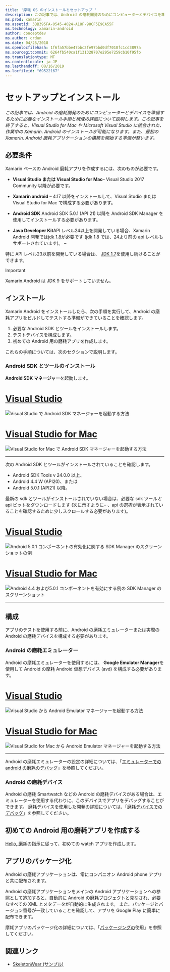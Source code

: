 ```yaml
---
title: '摩耗 OS のインストールとセットアップ '
description: この記事では、Android の磨耗開発のためにコンピューターとデバイスを準備するために必要なインストール手順と構成の詳細について説明します。 この記事を終了すると、Visual Studio for Mac や Microsoft Visual Studio に統合された、作業中の Xamarin. Android のインストールが可能になります。また、最初の Xamarin. Android 磨耗アプリケーションの構築を開始する準備が整います。
ms.prod: xamarin
ms.assetid: 3BB395FA-0545-4024-A18F-98CF5E9CA55F
ms.technology: xamarin-android
author: conceptdev
ms.author: crdun
ms.date: 04/25/2018
ms.openlocfilehash: 1f6fa57bbe47bbc2fe97bbd0df7018fc1cd3897a
ms.sourcegitcommit: 6264fb540ca1f131328707e295e7259cb10f95fb
ms.translationtype: MT
ms.contentlocale: ja-JP
ms.lasthandoff: 08/16/2019
ms.locfileid: "69522167"
---
```

# <a name="setup-and-installation"></a>セットアップとインストール

_この記事では、Android の磨耗開発のためにコンピューターとデバイスを準備するために必要なインストール手順と構成の詳細について説明します。この記事を終了すると、Visual Studio for Mac や Microsoft Visual Studio に統合された、作業中の Xamarin. Android のインストールが可能になります。また、最初の Xamarin. Android 磨耗アプリケーションの構築を開始する準備が整います。_

## <a name="requirements"></a>必要条件

Xamarin ベースの Android 磨耗アプリを作成するには、次のものが必要です。

- **Visual Studio または Visual Studio for Mac**&ndash; Visual Studio 2017 Community 以降が必要です。

- **Xamarin android** &ndash; 4.17 以降をインストールして、Visual Studio または Visual Studio for Mac で構成する必要があります。

- **Android SDK** Android SDK 5.0.1 (API 21) 以降を Android SDK Manager を使用してインストールする必要があります。

- **Java Developer Kit**API レベル24以上を開発している場合、Xamarin Android 開発では[jdk 1.8](https://www.oracle.com/technetwork/java/javase/downloads/jdk8-downloads-2133151.html)が必要です (jdk 1.8 では、24より前の api レベルもサポートされています)。 &ndash;

特に API レベル23以前を開発している場合は、 [JDK 1.7](https://www.oracle.com/technetwork/java/javase/downloads/jdk7-downloads-1880260.html)を使用し続けることができます。

> [!IMPORTANT]
> Xamarin.Android は JDK 9 をサポートしていません。

## <a name="installation"></a>インストール

Xamarin Android をインストールしたら、次の手順を実行して、Android の磨耗アプリをビルドしてテストする準備ができていることを確認します。 

1. 必要な Android SDK とツールをインストールします。
2. テストデバイスを構成します。
3. 初めての Android 用の磨耗アプリを作成します。

これらの手順については、次のセクションで説明します。


### <a name="install-android-sdk-and-tools"></a>Android SDK とツールのインストール 

**Android SDK マネージャー**を起動します。 

# <a name="visual-studiotabwindows"></a>[Visual Studio](#tab/windows)

![Visual Studio で Android SDK マネージャーを起動する方法](installation-images/vs/sdk-menu.png)

# <a name="visual-studio-for-mactabmacos"></a>[Visual Studio for Mac](#tab/macos)

![Visual Studio for Mac で Android SDK マネージャーを起動する方法](installation-images/xs/sdk-menu.png)

-----


次の Android SDK とツールがインストールされていることを確認します。

* Android SDK Tools v 24.0.0 以上、
* Android 4.4 W (API20)、または
* Android 5.0.1 (API21) 以降。

最新の sdk とツールがインストールされていない場合は、必要な sdk ツール*と*api ビットをダウンロードします (次に示すように&ndash; 、api の選択が表示されていることを確認するために少しスクロールする必要があります)。 

# <a name="visual-studiotabwindows"></a>[Visual Studio](#tab/windows)

![Android 5.0.1 コンポーネントの有効化に関する SDK Manager のスクリーンショットの例](installation-images/vs/sdk-select.png)

# <a name="visual-studio-for-mactabmacos"></a>[Visual Studio for Mac](#tab/macos)

![Android 4.4 および5.0.1 コンポーネントを有効にする例の SDK Manager のスクリーンショット](installation-images/xs/sdk-select.png)

-----


## <a name="configuration"></a>構成

アプリのテストを使用する前に、Android の磨耗エミュレーターまたは実際の Android の磨耗デバイスを構成する必要があります。 


### <a name="android-wear-emulator"></a>Android の磨耗エミュレーター

Android の摩耗エミュレーターを使用するには、 **Google Emulator Manager**を使用して Android の摩耗 Android 仮想デバイス (avd) を構成する必要があります。

# <a name="visual-studiotabwindows"></a>[Visual Studio](#tab/windows)

![Visual Studio から Android Emulator マネージャーを起動する方法](installation-images/vs/emulator-menu.png)

# <a name="visual-studio-for-mactabmacos"></a>[Visual Studio for Mac](#tab/macos)

![Visual Studio for Mac から Android Emulator マネージャーを起動する方法](installation-images/xs/emulator-menu.png)

-----

Android の磨耗エミュレーターの設定の詳細については、「[エミュレーターでの android の磨耗のデバッグ](~/android/wear/deploy-test/debug-on-emulator.md)」を参照してください。


### <a name="android-wear-device"></a>Android の磨耗デバイス

Android の磨耗 Smartwatch などの Android の磨耗デバイスがある場合は、エミュレーターを使用する代わりに、このデバイスでアプリをデバッグすることができます。 磨耗デバイスを使用した開発の詳細については、「[磨耗デバイスでのデバッグ](~/android/wear/deploy-test/debug-on-device.md)」を参照してください。


## <a name="create-your-first-android-wear-app"></a>初めての Android 用の磨耗アプリを作成する

[Hello, 磨耗](~/android/wear/get-started/hello-wear.md)の指示に従って、初めての watch アプリを作成します。


## <a name="packaging-your-app"></a>アプリのパッケージ化

Android の磨耗アプリケーションは、常にコンパニオン Android phone アプリと共に配布されます。 

Android の磨耗アプリケーションをメインの Android アプリケーションへの参照として追加すると、自動的に Android の磨耗プロジェクトと見なされ、必要なすべての XML とメタデータが自動的に生成されます。 また、パッケージとバージョン番号が一致していることを確認して、アプリを Google Play に簡単に配布できます。 

摩耗アプリのパッケージ化の詳細については、「[パッケージングの](~/android/wear/deploy-test/packaging.md)使用」を参照してください。


## <a name="related-links"></a>関連リンク

- [SkeletonWear (サンプル)](https://docs.microsoft.com/samples/xamarin/monodroid-samples/wear-skeletonwear)
